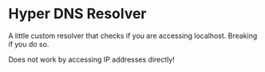 # Hyper DNS Resolver

A little custom resolver that checks if you are accessing localhost. Breaking if you do so.

Does not work by accessing IP addresses directly!